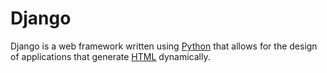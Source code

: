 # Django

Django is a web framework written using [Python](/wiki/Python) that allows for the design of applications that generate [HTML](/wiki/HTML) dynamically.